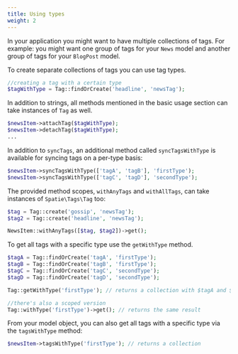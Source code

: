 ```yaml
---
title: Using types
weight: 2
---
```


In your application you might want to have multiple collections of tags. For example: you might want one group of tags for your `News` model and another group of tags for your `BlogPost` model. 

To create separate collections of tags you can use tag types.

```php
//creating a tag with a certain type
$tagWithType = Tag::findOrCreate('headline', 'newsTag');
```

In addition to strings, all methods mentioned in the basic usage section can take instances of `Tag` as well.

```php
$newsItem->attachTag($tagWithType);
$newsItem->detachTag($tagWithType);
...
```

In addition to `syncTags`, an additional method called `syncTagsWithType` is available for syncing tags on a per-type basis: 

```php
$newsItem->syncTagsWithType(['tagA', 'tagB'], 'firstType');
$newsItem->syncTagsWithType(['tagC', 'tagD'], 'secondType');
```


The provided method scopes, `withAnyTags` and `withAllTags`, can take instances of `Spatie\Tags\Tag` too:

```php
$tag = Tag::create('gossip', 'newsTag');
$tag2 = Tag::create('headline', 'newsTag');

NewsItem::withAnyTags([$tag, $tag2])->get();
```

To get all tags with a specific type use the `getWithType` method.

```php
$tagA = Tag::findOrCreate('tagA', 'firstType');
$tagB = Tag::findOrCreate('tagB', 'firstType');
$tagC = Tag::findOrCreate('tagC', 'secondType');
$tagD = Tag::findOrCreate('tagD', 'secondType');

Tag::getWithType('firstType'); // returns a collection with $tagA and $tagB

//there's also a scoped version
Tag::withType('firstType')->get(); // returns the same result
```

From your model object, you can also get all tags with a specific type via the `tagsWithType` method:

```php
$newsItem->tagsWithType('firstType'); // returns a collection
```
